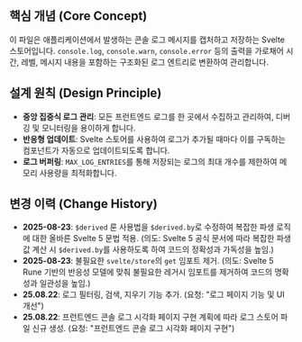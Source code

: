 ## 핵심 개념 (Core Concept)
이 파일은 애플리케이션에서 발생하는 콘솔 로그 메시지를 캡처하고 저장하는 Svelte 스토어입니다. `console.log`, `console.warn`, `console.error` 등의 출력을 가로채어 시간, 레벨, 메시지 내용을 포함하는 구조화된 로그 엔트리로 변환하여 관리합니다.

## 설계 원칙 (Design Principle)
- **중앙 집중식 로그 관리**: 모든 프런트엔드 로그를 한 곳에서 수집하고 관리하여, 디버깅 및 모니터링을 용이하게 합니다.
- **반응형 업데이트**: Svelte 스토어를 사용하여 로그가 추가될 때마다 이를 구독하는 컴포넌트가 자동으로 업데이트되도록 합니다.
- **로그 버퍼링**: `MAX_LOG_ENTRIES`를 통해 저장되는 로그의 최대 개수를 제한하여 메모리 사용량을 최적화합니다.

## 변경 이력 (Change History)
- **2025-08-23**: `$derived` 룬 사용법을 `$derived.by`로 수정하여 복잡한 파생 로직에 대한 올바른 Svelte 5 문법 적용. (의도: Svelte 5 공식 문서에 따라 복잡한 파생 값 계산 시 `$derived.by`를 사용하도록 하여 코드의 정확성과 가독성을 높임.)
- **2025-08-23**: 불필요한 `svelte/store`의 `get` 임포트 제거. (의도: Svelte 5 Rune 기반의 반응성 모델에 맞춰 불필요한 레거시 임포트를 제거하여 코드의 명확성과 일관성을 높임.)
- **25.08.22**: 로그 필터링, 검색, 지우기 기능 추가. (요청: "로그 페이지 기능 및 UI 개선")
- **25.08.22**: 프런트엔드 콘솔 로그 시각화 페이지 구현 계획에 따라 로그 스토어 파일 신규 생성. (요청: "프런트엔드 콘솔 로그 시각화 페이지 구현")